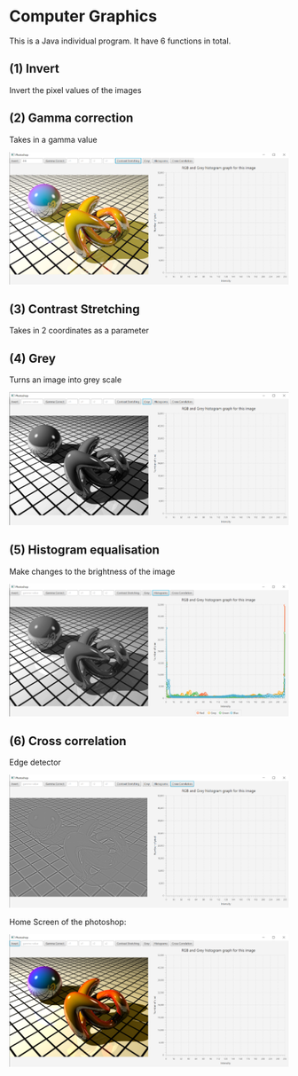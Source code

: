 # Computer Graphics
This is a Java individual program.
It have 6 functions in total.

## (1) Invert
Invert the pixel values of the images

## (2) Gamma correction
Takes in a gamma value

![alt text](gammaCorrection.png)


## (3) Contrast Stretching
Takes in 2 coordinates as a parameter

## (4) Grey
Turns an image into grey scale

![alt text](Grey.png)


## (5) Histogram equalisation
Make changes to the brightness of the image

![alt text](Histogram.png)


## (6) Cross correlation
Edge detector

![alt text](CC.png)


Home Screen of the photoshop:

![alt text](sample.png)
